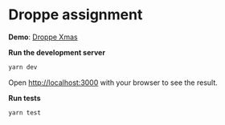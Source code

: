 # Droppe assignment
**Demo**: [Droppe Xmas](https://droppe-xmas-tau.vercel.app/)

**Run the development server**

```bash
yarn dev
```

Open [http://localhost:3000](http://localhost:3000) with your browser to see the result.

**Run tests**
```bash
yarn test
```








